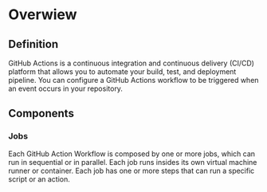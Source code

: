 # Overwiew
## Definition
GitHub Actions is a continuous integration and continuous delivery (CI/CD) platform that allows you to automate your build, test, and deployment pipeline. You can configure a GitHub Actions workflow to be triggered when an event occurs in your repository.

## Components
### Jobs
Each GitHub Action Workflow is composed by one or more jobs, which can run in sequential or in parallel. Each job runs insides its own virtual machine runner or container. Each job has one or more steps that can run a specific script or an action.